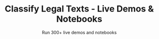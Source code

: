 ---
layout: demopagenew
title: Classify Legal Texts - Live Demos & Notebooks
seotitle: 'Legal NLP: Classify Legal Texts - John Snow Labs'
subtitle: Run 300+ live demos and notebooks
full_width: true
permalink: /legal_text_classification
key: demo
article_header:
  type: demo
license: false
mode: immersivebg
show_edit_on_github: false
show_date: false
data:
  sections:  
    - secheader: yes
      secheader:
        - subtitle: Classify Legal Texts - Legal NLP Demos & Notebooks
          activemenu: legal_text_classification
      source: yes
      source: 
        - title: Classify 275 types of clauses (Binary - clause detected or not)
          id: legal_clauses_classification    
          image: 
              src: /assets/images/Legal_Clauses_Classification.svg
          image2: 
              src: /assets/images/Legal_Clauses_Classification_f.svg
          excerpt: These models check for specific clauses in legal texts, returning them (for example, "investments", "loans", etc. ) or “other” if the clause was not found.
          actions:
          - text: Live Demo
            type: normal
            url: https://demo.johnsnowlabs.com/legal/CLASSIFY_LEGAL_CLAUSES/
          - text: Colab
            type: blue_btn
            url: https://nlp.johnsnowlabs.com/
        - title: Classify 15 types of clauses (Multilabel)  
          id: classify_texts_15_types_legal_clauses     
          image: 
              src: /assets/images/Classify_texts_into_15_types_of_legal_clauses.svg
          image2: 
              src: /assets/images/Classify_texts_into_15_types_of_legal_clauses_f.svg
          excerpt: Using Multilabel Document Classification, where several classes can be assigned to a text, this demo will analyse and provide the best class or classes given an input text. This demo can be used to detect relevant clauses in a legal text.
          actions:
          - text: Live Demo
            type: normal
            url: https://demo.johnsnowlabs.com/legal/LEGMULTICLF_LEDGAR/
          - text: Colab
            type: blue_btn
            url: https://nlp.johnsnowlabs.com/
---